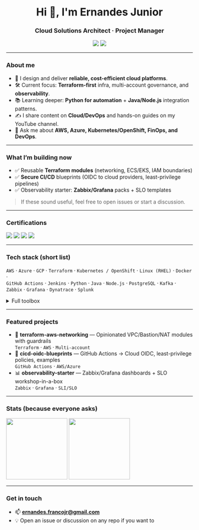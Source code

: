 <!-- README.md -->

<h1 align="center">Hi 👋, I'm Ernandes Junior</h1>
<h3 align="center">Cloud Solutions Architect · Project Manager</h3>

<p align="center">
  <a href="mailto:ernandes.francojr@gmail.com"><img src="https://img.shields.io/badge/Email-ernandes.francojr%40gmail.com-informational?logo=gmail"></a>
  <img src="https://komarev.com/ghpvc/?username=ernandesfranco&label=Views" />
</p>

---

### About me
- 🧭 I design and deliver **reliable, cost-efficient cloud platforms**.
- 🛠️ Current focus: **Terraform-first** infra, multi-account governance, and **observability**.
- 📚 Learning deeper: **Python for automation** + **Java/Node.js** integration patterns.
- ✍️ I share content on **Cloud/DevOps** and hands-on guides on my YouTube channel.
- 💬 Ask me about **AWS, Azure, Kubernetes/OpenShift, FinOps, and DevOps**.

---

### What I’m building now
- ✅ Reusable **Terraform modules** (networking, ECS/EKS, IAM boundaries)
- ✅ **Secure CI/CD** blueprints (OIDC to cloud providers, least-privilege pipelines)
- ✅ Observability starter: **Zabbix/Grafana** packs + SLO templates

> If these sound useful, feel free to open issues or start a discussion.

---

### Certifications
<img src="https://img.shields.io/badge/AWS-Cloud%20Practitioner-232F3E?logo=amazon-aws&logoColor=white" />
<img src="https://img.shields.io/badge/AWS-Solutions%20Architect%20Associate-232F3E?logo=amazon-aws&logoColor=white" />
<img src="https://img.shields.io/badge/Microsoft-AZ--900-0078D4?logo=microsoft-azure&logoColor=white" />
<img src="https://img.shields.io/badge/Microsoft-DP--900-0078D4?logo=microsoft-azure&logoColor=white" />

---

### Tech stack (short list)
`AWS` · `Azure` · `GCP` · `Terraform` · `Kubernetes / OpenShift` · `Linux (RHEL)` · `Docker` ·  
`GitHub Actions` · `Jenkins` · `Python` · `Java` · `Node.js` · `PostgreSQL` · `Kafka` ·  
`Zabbix` · `Grafana` · `Dynatrace` · `Splunk`

<details>
  <summary>Full toolbox</summary>
  Amplify, API Gateway, Lambda, S3, EC2, VPC, Route 53, ECR/ECS/EKS, IAM, Config, CloudTrail, CloudWatch,
  Azure AD, AKS, Storage, Networking, GCP IAM/Compute, Kafka, Hadoop ecosystem (HDFS/Hive/Spark),
  NGINX, Redis, MySQL, MongoDB, PostgreSQL, ServiceNow, Selenium, Pandas, scikit-learn, etc.
</details>

---

### Featured projects
<!-- Replace repo names below with your real ones and pin them in your GitHub profile for visibility -->
- 🚀 **terraform-aws-networking** — Opinionated VPC/Bastion/NAT modules with guardrails  
  `Terraform` · `AWS` · `Multi-account`
- 🔐 **cicd-oidc-blueprints** — GitHub Actions → Cloud OIDC, least-privilege policies, examples  
  `GitHub Actions` · `AWS/Azure`
- 📊 **observability-starter** — Zabbix/Grafana dashboards + SLO workshop-in-a-box  
  `Zabbix` · `Grafana` · `SLI/SLO`

---

### Stats (because everyone asks)
<p align="left">
  <img height="165" src="https://github-readme-stats.vercel.app/api?username=ernandesfranco&show_icons=true&hide_title=true" />
  <img height="165" src="https://github-readme-stats.vercel.app/api/top-langs/?username=ernandesfranco&layout=compact&hide_title=true" />
</p>

---

### Get in touch
- 📫 **ernandes.francojr@gmail.com**
- 💡 Open an issue or discussion on any repo if you want to
